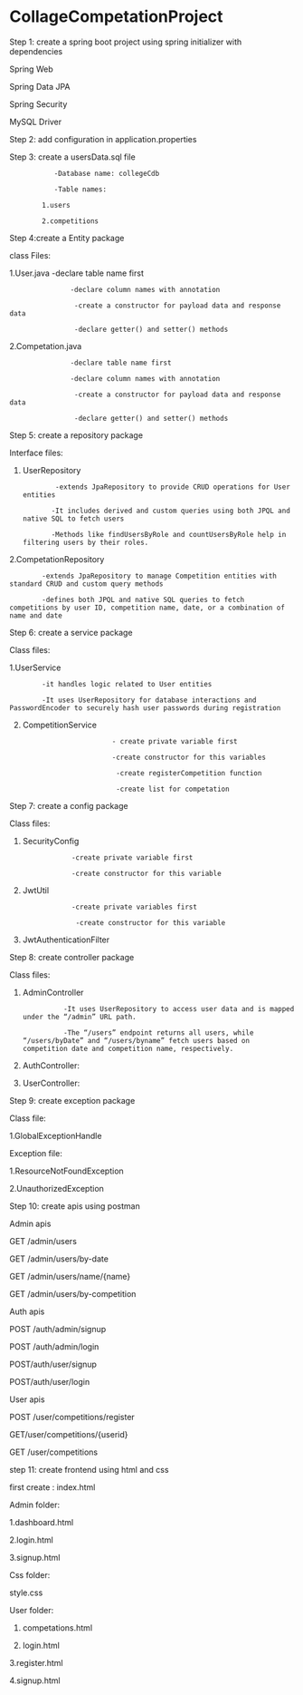 # CollageCompetationProject

Step 1: create a spring boot project using spring initializer with dependencies

Spring Web

Spring Data JPA

Spring Security

MySQL Driver

Step 2: add configuration in application.properties

Step 3: create a usersData.sql file 

               -Database name: collegeCdb
            
               -Table names: 
            
            1.users
            
            2.competitions
                          
Step 4:create a Entity package

class Files:

 1.User.java
                    -declare table name first
                    
                   -declare column names with annotation
                   
                    -create a constructor for payload data and response data 
                    
                    -declare getter() and setter() methods
                    
 2.Competation.java
 
                   -declare table name first
                   
                   -declare column names with annotation
                   
                    -create a constructor for payload data and response data 
                    
                    -declare getter() and setter() methods

Step 5: create a repository package

Interface files: 

1.	UserRepository

                -extends JpaRepository to provide CRUD operations for User entities

               -It includes derived and custom queries using both JPQL and native SQL to fetch users

               -Methods like findUsersByRole and countUsersByRole help in filtering users by their roles.

2.CompetationRepository

            -extends JpaRepository to manage Competition entities with standard CRUD and custom query methods

            -defines both JPQL and native SQL queries to fetch competitions by user ID, competition name, date, or a combination of name and date

Step 6: create a service package

Class files: 

1.UserService

            -it handles logic related to User entities

            -It uses UserRepository for database interactions and PasswordEncoder to securely hash user passwords during registration

 2. CompetitionService
    
                              - create private variable first
    
                              -create constructor for this variables
    
                               -create registerCompetition function
    
                               -create list for competation

Step 7: create a config package 

Class files:

 1. SecurityConfig
    
                    -create private variable first
    
                    -create constructor for this variable
    
 2. JwtUtil
    
                    -create private variables first
    
                     -create constructor for this variable
    
 3. JwtAuthenticationFilter

Step 8: create controller package

Class files: 

1. AdminController
   
                 -It uses UserRepository to access user data and is mapped under the “/admin” URL path.

                 -The “/users” endpoint returns all users, while “/users/byDate” and “/users/byname” fetch users based on competition date and competition name, respectively.
 
2. AuthController:
               
3. UserController:
   
Step 9: create exception package

Class file:

1.GlobalExceptionHandle

Exception file:

1.ResourceNotFoundException

2.UnauthorizedException

Step 10: create apis using postman

Admin apis

  GET /admin/users
  
  GET /admin/users/by-date
  
  GET /admin/users/name/{name}
  
  GET /admin/users/by-competition

Auth apis

  POST /auth/admin/signup
  
  POST /auth/admin/login
  
  POST/auth/user/signup
  
  POST/auth/user/login
  
User apis

  POST /user/competitions/register
  
  GET/user/competitions/{userid}
  
  GET /user/competitions

step 11: create frontend using html and css 

first create : index.html

Admin folder:

1.dashboard.html

2.login.html

3.signup.html

Css folder:

style.css

User folder:

1. competations.html

2. login.html

3.register.html

4.signup.html
